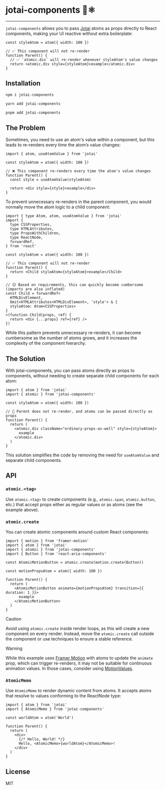 # jotai-components 👻⚛

<hr/>

`jotai-components` allows you to pass [Jotai](https://jotai.org/) atoms as props directly to React components, making your UI reactive without extra boilerplate:

```tsx
const styleAtom = atom({ width: 100 })

// ✅ This component will not re-render
function Parent() {
  // ✅ `atomic.div` will re-render whenever styleAtom's value changes
  return <atomic.div style={styleAtom}>example</atomic.div>
}
```

## Installation
```bash
npm i jotai-components
```

```bash
yarn add jotai-components 
```

```bash
pnpm add jotai-components
```

## The Problem
Sometimes, you need to use an atom's value within a component,
but this leads to re-renders every time the atom’s value changes:

```tsx
import { atom, useAtomValue } from 'jotai'

const styleAtom = atom({ width: 100 })

// ❌ This component re-renders every time the atom's value changes
function Parent() {
  const style = useAtomValue(styleAtom)
  
  return <div style={style}>example</div>
}
```

To prevent unnecessary re-renders in the parent component, you would normally move the atom logic to a child component:

```tsx
import { type Atom, atom, useAtomValue } from 'jotai'
import {
  type CSSProperties,
  type HTMLAttributes,
  type PropsWithChildren,
  type ReactNode,
  forwardRef,
} from 'react'

const styleAtom = atom({ width: 100 })

// ✅ This component will not re-render
function Parent() {
  return <Child styleAtom={styleAtom}>example</Child>
}

// 😕 Based on requirements, this can quickly become cumbersome (imports are also inflated)
const Child = forwardRef<
  HTMLDivElement,
  Omit<HTMLAttributes<HTMLDivElement>, 'style'> & {
  styleAtom: Atom<CSSProperties>
}
>(function Child(props, ref) {
  return <div {...props} ref={ref} />
})
```

While this pattern prevents unnecessary re-renders, it can become cumbersome as the number of atoms grows,
and it increases the complexity of the component hierarchy.


## The Solution

With jotai-components, you can pass atoms directly as props to components,
without needing to create separate child components for each atom:

```tsx
import { atom } from 'jotai'
import { atomic } from 'jotai-components'

const styleAtom = atom({ width: 100 })

// 🤩 Parent does not re-render, and atoms can be passed directly as props
function Parent() {
  return (
    <atomic.div className="ordinary-props-as-well" style={styleAtom}>
      example
    </atomic.div>
  )
}
```

This solution simplifies the code by removing the need for `useAtomValue` and separate child components.

## API

### `atomic.<tag>`

Use `atomic.<tag>` to create components (e.g., `atomic.span`, `atomic.button`, etc.)
that accept props either as regular values or as atoms (see the example above).

### `atomic.create`

You can create atomic components around custom React components:

```tsx
import { motion } from 'framer-motion'
import { atom } from 'jotai'
import { atomic } from 'jotai-components'
import { Button } from 'react-aria-components'

const AtomicMotionButton = atomic.create(motion.create(Button))

const motionPropsAtom = atom({ width: 100 })

function Parent() {
  return (
    <AtomicMotionButton animate={motionPropsAtom} transition={{ duration: 1 }}>
      example
    </AtomicMotionButton>
  )
}
```

> [!CAUTION]  
> Avoid using `atomic.create` inside render loops, as this will create a new component on every render.
> Instead, move the `atomic.create` call outside the component or use techniques to ensure a stable reference.

> [!WARNING]
> While this example uses [Framer Motion](https://www.framer.com/motion/) with atoms to update the `animate` prop,
> which can trigger re-renders, it may not be suitable for continuous animation values.
> In those cases, consider using [MotionValues](https://www.framer.com/motion/motionvalue/).

### `AtomicMemo`

Use `AtomicMemo` to render dynamic content from atoms.
It accepts atoms that resolve to values conforming to the ReactNode type:

```tsx
import { atom } from 'jotai'
import { AtomicMemo } from 'jotai-components'

const worldAtom = atom('World')

function Parent() {
  return (
    <div>
      {/* Hello, World! */}
      Hello, <AtomicMemo>{worldAtom}</AtomicMemo>!
    </div>
  )
}
```

## License

MIT
